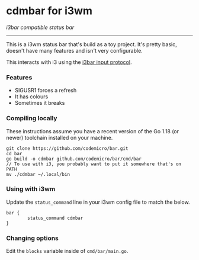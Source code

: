 # cdmbar for i3wm

*i3bar compatible status bar*

---

This is a i3wm status bar that's build as a toy project. It's pretty basic, doesn't have many features and isn't very configurable.

This interacts with i3 using the [i3bar input protocol](https://i3wm.org/docs/i3bar-protocol.html).

### Features

* SIGUSR1 forces a refresh
* It has colours
* Sometimes it breaks

### Compiling locally

These instructions assume you have a recent version of the Go 1.18 (or newer) toolchain installed on your machine.

```
git clone https://github.com/codemicro/bar.git
cd bar
go build -o cdmbar github.com/codemicro/bar/cmd/bar
// To use with i3, you probably want to put it somewhere that's on PATH
mv ./cdmbar ~/.local/bin
```

### Using with i3wm

Update the `status_command` line in your i3wm config file to match the below.

```
bar {
        status_command cdmbar
}
```

### Changing options

Edit the `blocks` variable inside of `cmd/bar/main.go`.
